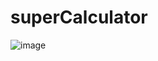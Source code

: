 # superCalculator
 
![image](https://user-images.githubusercontent.com/67509094/196079236-823d0131-8593-4ba6-8db3-22e17f979436.png)
